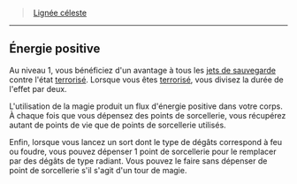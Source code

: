 ﻿---
!GenericItem
Id: sorcerer_celestial_hd.md#Énergie-positive
ParentLink: sorcerer_celestial_hd.md#lignée-céleste
Name: Énergie positive
ParentName: Lignée céleste
NameLevel: 2
Attributes:
  Name: Énergie positive
  Markdown: >+
    ## <!--Name-->Énergie positive<!--/Name-->


    Au niveau 1, vous bénéficiez d'un avantage à tous les [jets de sauvegarde](hd_abilities_jets_de_sauvegarde.md) contre l'état [terrorisé](hd_conditions_terrorise.md). Lorsque vous êtes [terrorisé](hd_conditions_terrorise.md), vous divisez la durée de l'effet par deux.


    L'utilisation de la magie produit un flux d'énergie positive dans votre corps. À chaque fois que vous dépensez des points de sorcellerie, vous récupérez autant de points de vie que de points de sorcellerie utilisés.


    Enfin, lorsque vous lancez un sort dont le type de dégâts correspond à feu ou foudre, vous pouvez dépenser 1 point de sorcellerie pour le remplacer par des dégâts de type radiant. Vous pouvez le faire sans dépenser de point de sorcellerie s'il s'agit d'un tour de magie.

AttributesDictionary: >+
  Name: Énergie positive

  Markdown: >+

    ## <!--Name-->Énergie positive<!--/Name-->





    Au niveau 1, vous bénéficiez d'un avantage à tous les [jets de sauvegarde](hd_abilities_jets_de_sauvegarde.md) contre l'état [terrorisé](hd_conditions_terrorise.md). Lorsque vous êtes [terrorisé](hd_conditions_terrorise.md), vous divisez la durée de l'effet par deux.





    L'utilisation de la magie produit un flux d'énergie positive dans votre corps. À chaque fois que vous dépensez des points de sorcellerie, vous récupérez autant de points de vie que de points de sorcellerie utilisés.





    Enfin, lorsque vous lancez un sort dont le type de dégâts correspond à feu ou foudre, vous pouvez dépenser 1 point de sorcellerie pour le remplacer par des dégâts de type radiant. Vous pouvez le faire sans dépenser de point de sorcellerie s'il s'agit d'un tour de magie.



---
> [Lignée céleste](hd_sorcerer_celestial.md)

---

## Énergie positive

Au niveau 1, vous bénéficiez d'un avantage à tous les [jets de sauvegarde](hd_abilities_jets_de_sauvegarde.md) contre l'état [terrorisé](hd_conditions_terrorise.md). Lorsque vous êtes [terrorisé](hd_conditions_terrorise.md), vous divisez la durée de l'effet par deux.

L'utilisation de la magie produit un flux d'énergie positive dans votre corps. À chaque fois que vous dépensez des points de sorcellerie, vous récupérez autant de points de vie que de points de sorcellerie utilisés.

Enfin, lorsque vous lancez un sort dont le type de dégâts correspond à feu ou foudre, vous pouvez dépenser 1 point de sorcellerie pour le remplacer par des dégâts de type radiant. Vous pouvez le faire sans dépenser de point de sorcellerie s'il s'agit d'un tour de magie.

